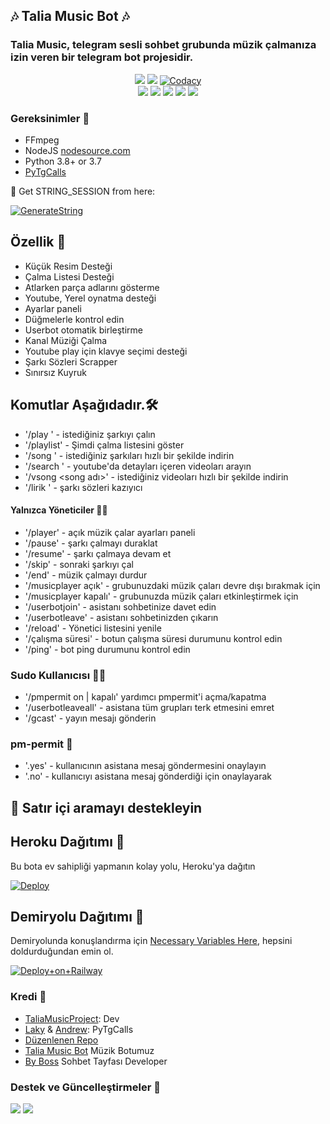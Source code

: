 <h2 align="centre">🎶 Talia Music Bot 🎶</h2>

### Talia Music, telegram sesli sohbet grubunda müzik çalmanıza izin veren bir telegram bot projesidir.
 
<p align="center">
    <a href="https://www.python.org/" alt="made-with-python"> <img src="https://img.shields.io/badge/Made%20with-Python-black.svg?style=flat-square&logo=python&logoColor=blue&color=red" /></a>
    <a href="https://github.com/aryazakaria01/CBMusicBot/graphs/commit-activity" alt="Maintenance"> <img src="https://img.shields.io/badge/Maintained%3F-yes-red.svg?style=flat-square" /></a>
    <a href="https://app.codacy.com/gh/aryazakaria01/CBMusicBot/dashboard"> <img src="https://img.shields.io/codacy/grade/a723cb464d5a4d25be3152b5d71de82d?color=red&logo=codacy&style=flat-square" alt="Codacy" /></a><br>
    <a href="https://github.com/aryazakaria01/CBMusicBot"> <img src="https://img.shields.io/github/repo-size/aryazakaria01/CBMusicBot?color=red&logo=github&logoColor=blue&style=flat-square" /></a>
    <a href="https://github.com/aryazakaria01/CBMusicBot/commits/main"> <img src="https://img.shields.io/github/last-commit/aryazakaria01/CBMusicBot?color=red&logo=github&logoColor=blue&style=flat-square" /></a>
    <a href="https://github.com/aryazakaria01/CBMusicBot/issues"> <img src="https://img.shields.io/github/issues/aryazakaria01/CBMusicBot?color=red&logo=github&logoColor=blue&style=flat-square" /></a>
    <a href="https://github.com/aryazakaria01/CBMusicBot/network/members"> <img src="https://img.shields.io/github/forks/aryazakaria01/CBMusicBot?color=red&logo=github&logoColor=blue&style=flat-square" /></a>  
    <a href="https://github.com/aryazakaria01/CBMusicBot/network/members"> <img src="https://img.shields.io/github/stars/aryazakaria01/CBMusicBot?color=red&logo=github&logoColor=blue&style=flat-square" /></a>  
</p>

<h3>Gereksinimler 📝</h3>

- FFmpeg
- NodeJS [nodesource.com](https://nodesource.com/)
- Python 3.8+ or 3.7
- [PyTgCalls](https://github.com/pytgcalls/pytgcalls)

🧪 Get STRING_SESSION from here:

[![GenerateString](https://img.shields.io/badge/repl.it-generateString-yellowgreen)](https://replit.com/@levinalab/StringSession#main.py)

## Özellik 🔮

- Küçük Resim Desteği
- Çalma Listesi Desteği
- Atlarken parça adlarını gösterme
- Youtube, Yerel oynatma desteği
- Ayarlar paneli
- Düğmelerle kontrol edin
- Userbot otomatik birleştirme
- Kanal Müziği Çalma
- Youtube play için klavye seçimi desteği
- Şarkı Sözleri Scrapper
- Sınırsız Kuyruk

## Komutlar Aşağıdadır.🛠

- '/play <song name>' - istediğiniz şarkıyı çalın
- '/playlist' - Şimdi çalma listesini göster
- '/song <song name>' - istediğiniz şarkıları hızlı bir şekilde indirin
- '/search <query>' - youtube'da detayları içeren videoları arayın
- '/vsong <song adı>' - istediğiniz videoları hızlı bir şekilde indirin
- '/lirik <song name>' - şarkı sözleri kazıyıcı

#### Yalnızca Yöneticiler 👷‍♂️
- '/player' - açık müzik çalar ayarları paneli
- '/pause' - şarkı çalmayı duraklat
- '/resume' - şarkı çalmaya devam et
- '/skip' - sonraki şarkıyı çal
- '/end' - müzik çalmayı durdur
- '/musicplayer açık' - grubunuzdaki müzik çaları devre dışı bırakmak için
- '/musicplayer kapalı' - grubunuzda müzik çaları etkinleştirmek için
- '/userbotjoin' - asistanı sohbetinize davet edin
- '/userbotleave' - asistanı sohbetinizden çıkarın
- '/reload' - Yönetici listesini yenile
- '/çalışma süresi' - botun çalışma süresi durumunu kontrol edin
- '/ping' - bot ping durumunu kontrol edin

### Sudo Kullanıcısı 🧙‍♂️
- '/pmpermit on | kapalı' yardımcı pmpermit'i açma/kapatma
- '/userbotleaveall' - asistana tüm grupları terk etmesini emret
- '/gcast' - yayın mesajı gönderin

### pm-permit 💬
- '.yes' - kullanıcının asistana mesaj göndermesini onaylayın
- '.no' - kullanıcıyı asistana mesaj gönderdiği için onaylayarak

## 🔎 Satır içi aramayı destekleyin

## Heroku Dağıtımı 💜
Bu bota ev sahipliği yapmanın kolay yolu, Heroku'ya dağıtın

[![Deploy](https://www.herokucdn.com/deploy/button.svg)](https://heroku.com/deploy?template=https://github.com/Mehmet5506/TaliaMusic99)

## Demiryolu Dağıtımı 🚄
Demiryolunda konuşlandırma için [Necessary Variables Here](https://github.com/aryazakaria01/CBMusicBot/blob/main/example.env), hepsini doldurduğundan emin ol.

[![Deploy+on+Railway](https://railway.app/button.svg)](https://railway.app/new/template?template=https://github.com/aryazakaria01/CBMusicBot&envs=SESSION_NAME,BOT_TOKEN,BOT_USERNAME,BOT_NAME,GROUP_SUPPORT,ASSISTANT_NAME,OWNER_NAME,BG_IMAGE,UPDATES_CHANNEL,API_ID,API_HASH,PMPERMIT,SUDO_USERS,DURATION_LIMIT,THUMB_IMG)

### Kredi 💖
- [TaliaMusicProject](https://github.com/Mehmet5506): Dev
- [Laky](https://github.com/Laky-64) & [Andrew](https://github.com/AndrewLaneX): PyTgCalls
- [Düzenlenen Repo](https://github.com/Mehmet5506)
- [Talia Music Bot](https://t.me/Efsanestar_bot) Müzik Botumuz
- [By Boss](https://t.me/Byboss) Sohbet Tayfası Developer

### Destek ve Güncelleştirmeler 🎑
<a href="https://t.me/Sohbetneresi"><img src="https://img.shields.io/badge/Join-Group%20Support-blue.svg?style=for-the-badge&logo=Telegram"></a> <a href="https://t.me/SohbetDestek"><img src="https://img.shields.io/badge/Join-Updates%20Channel-blue.svg?style=for-the-badge&logo=Telegram"></a>
